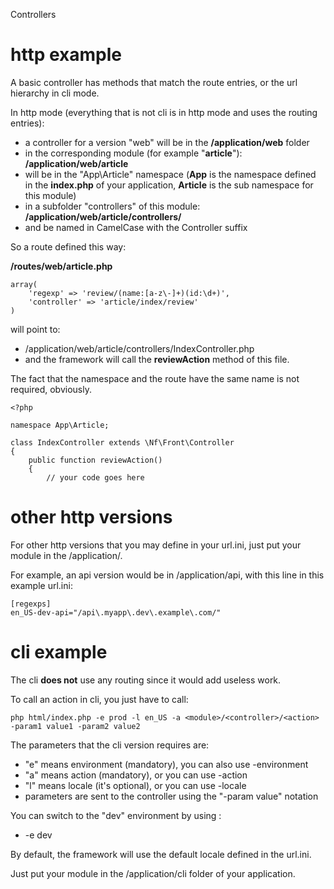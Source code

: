 Controllers

# http example

A basic controller has methods that match the route entries, or the url hierarchy in cli mode.

In http mode (everything that is not cli is in http mode and uses the routing entries):

- a controller for a version "web" will be in the **/application/web** folder
- in the corresponding module (for example "**article**"): **/application/web/article**
- will be in the "App\Article" namespace (**App** is the namespace defined in the **index.php** of your application, **Article** is the sub namespace for this module)
- in a subfolder "controllers" of this module: **/application/web/article/controllers/**
- and be named in CamelCase with the Controller suffix

So a route defined this way:

**/routes/web/article.php**
```
array(
    'regexp' => 'review/(name:[a-z\-]+)(id:\d+)',
    'controller' => 'article/index/review'
)
```
will point to:

- /application/web/article/controllers/IndexController.php
- and the framework will call the **reviewAction** method of this file.

The fact that the namespace and the route have the same name is not required, obviously.

```
<?php

namespace App\Article;

class IndexController extends \Nf\Front\Controller
{
    public function reviewAction()
    {
        // your code goes here
```

# other http versions

For other http versions that you may define in your url.ini, just put your module in the /application/<version>.

For example, an api version would be in /application/api, with this line in this example url.ini:
```
[regexps]
en_US-dev-api="/api\.myapp\.dev\.example\.com/"
```

# cli example

The cli **does not** use any routing since it would add useless work.

To call an action in cli, you just have to call:
```
php html/index.php -e prod -l en_US -a <module>/<controller>/<action> -param1 value1 -param2 value2
```

The parameters that the cli version requires are:

- "e" means environment (mandatory), you can also use -environment
- "a" means action (mandatory), or you can use -action
- "l" means locale (it's optional), or you can use -locale
- parameters are sent to the controller using the "-param value" notation

You can switch to the "dev" environment by using :

- -e dev

By default, the framework will use the default locale defined in the url.ini.

Just put your module in the /application/cli folder of your application.